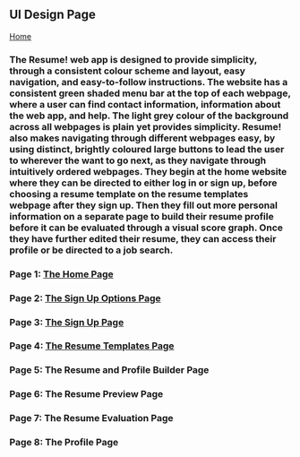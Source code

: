 ## UI Design Page 

[Home](README.md)  

### The Resume! web app is designed to provide simplicity, through a consistent colour scheme and layout, easy navigation, and easy-to-follow instructions. The website has a consistent green shaded menu bar at the top of each webpage, where a user can find contact information, information about the web app, and help. The light grey colour of the background across all webpages is plain yet provides simplicity. Resume! also makes navigating through different webpages easy, by using distinct, brightly coloured large buttons to lead the user to wherever the want to go next, as they navigate through intuitively ordered webpages. They begin at the home website where they can be directed to either log in or sign up, before choosing a resume template on the resume templates webpage after they sign up. Then they fill out more personal information on a separate page to build their resume profile before it can be evaluated through a visual score graph. Once they have further edited their resume, they can access their profile or be directed to a job search. ###

### Page 1: <a href="files/resume _ Home.zip">The Home Page</a>

### Page 2: <a href="files/resume _ LoginOptionsPage.zip">The Sign Up Options Page</a> 

### Page 3: <a href="files/resume _ LoginPage.zip">The Sign Up Page</a> 

### Page 4: <a href="files/resume _ ResumeTemplatesPage.zip">The Resume Templates Page</a> 

### Page 5: The Resume and Profile Builder Page ###

### Page 6: The Resume Preview Page ###

### Page 7: The Resume Evaluation Page ###

### Page 8: The Profile Page ###
